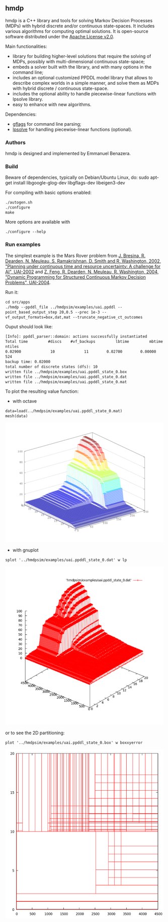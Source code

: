 ## hmdp
hmdp is a C++ library and tools for solving Markov Decision Processes (MDPs) with hybrid discrete and/or continuous state-spaces. It includes various algorithms for computing optimal solutions. It is open-source software distributed under the [Apache License v2.0](http://www.apache.org/licenses/LICENSE-2.0).

Main functionalities:
* library for building higher-level solutions that require the solving of MDPs, possibly with multi-dimensional continuous state-space;
* embeds a solver built with the library, and with many options in the command line;
* includes an optional customized PPDDL model library that allows to describe complex worlds in a simple manner, and solve them as MDPs with hybrid discrete / continuous state-space.
* includes the optional ability to handle piecewise-linear functions with lpsolve library.
* easy to enhance with new algorithms.

Dependencies:
* [gflags](https://code.google.com/p/gflags/) for command line parsing;
* [lpsolve](http://sourceforge.net/projects/lpsolve/) for handling piecewise-linear functions (optional).

### Authors
hmdp is designed and implemented by Emmanuel Benazera.

### Build
Beware of dependencies, typically on Debian/Ubuntu Linux, do:
sudo apt-get install libgoogle-glog-dev libgflags-dev libeigen3-dev

For compiling with basic options enabled:
```
./autogen.sh
./configure
make
```

More options are available with 
```
./configure --help
```

### Run examples

The simplest example is the Mars Rover problem from [J. Bresina, R. Dearden, N. Meuleau, S. Ramakrishnan, D. Smith and
R. Washington, 2002, "Planning under continuous time and resource
uncertainty: A challenge for AI", UAI-2002](http://arxiv.org/abs/1301.0559) and [Z. Feng, R. Dearden, N. Meuleau, R. Washington, 2004, "Dynamic Programming for Structured Continuous Markov Decision Problems", UAI-2004](http://arxiv.org/abs/1207.4115).

Run it:
```
cd src/apps
./hmdp --ppddl_file ../hmdpsim/examples/uai.ppddl --point_based_output_step 20,0.5 --prec 1e-3 --vf_output_formats=box,dat,mat --truncate_negative_ct_outcomes
```

Ouput should look like:
```
[Info]: ppddl_parser::domain: actions successfully instantiated
Total time         #discs    #vf_backups         lbtime         mbtime        ntiles
0.02900             10             11        0.02700        0.00000       524
backup time: 0.02000
total number of discrete states (dfs): 10
written file ../hmdpsim/examples/uai.ppddl_state_0.box
written file ../hmdpsim/examples/uai.ppddl_state_0.dat
written file ../hmdpsim/examples/uai.ppddl_state_0.mat

```

To plot the resulting value function:

* with octave
```
data=load(../hmdpsim/examples/uai.ppddl_state_0.mat)
mesh(data)
```
![alt text](/src/hmdpsim/examples/uai_mat.png "title")

* with gnuplot
```
splot '../hmdpsim/examples/uai.ppddl_state_0.dat' w lp
```
![alt text](/src/hmdpsim/examples/uai_dat.png "title")

or to see the 2D partitioning:
```
plot '../hmdpsim/examples/uai.ppddl_state_0.box' w boxxyerror
```
![alt text](/src/hmdpsim/examples/uai_box.png "title")
